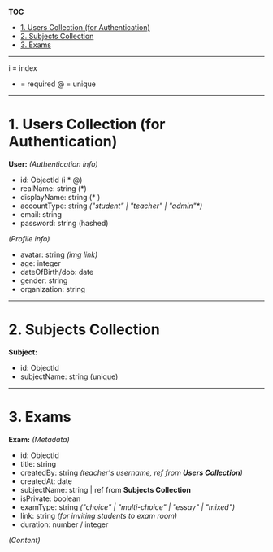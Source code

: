 **TOC**
- [1. Users Collection (for Authentication)](#1-users-collection-for-authentication)
- [2. Subjects Collection](#2-subjects-collection)
- [3. Exams](#3-exams)

---

i = index
* = required
@ = unique

---

# 1. Users Collection (for Authentication)

**User:**
_(Authentication info)_
- id: ObjectId (i * @)
- realName: string (*)
- displayName: string (* )
- accountType: string _("student" | "teacher" | "admin"*)_
- email: string
- password: string (hashed)

_(Profile info)_
- avatar: string _(img link)_
- age: integer
- dateOfBirth/dob: date
- gender: string
- organization: string

---

# 2. Subjects Collection

**Subject:**
- id: ObjectId
- subjectName: string (unique)

---

# 3. Exams

**Exam:**
_(Metadata)_
- id: ObjectId
- title: string
- createdBy: string _(teacher's username, ref from **Users Collection**)_
- createdAt: date
- subjectName: string | ref from **Subjects Collection**
- isPrivate: boolean
- examType: string _("choice" | "multi-choice" | "essay" | "mixed")_
- link: string _(for inviting students to exam room)_
- duration: number / integer

_(Content)_
